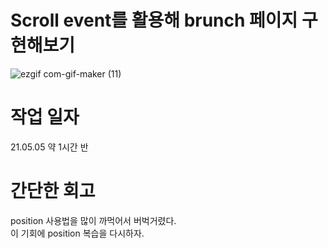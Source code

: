# Scroll event를 활용해 brunch 페이지 구현해보기
![ezgif com-gif-maker (11)](https://user-images.githubusercontent.com/76423949/117110163-afd17d00-adc0-11eb-8253-7745dc1ec991.gif)
<br>

# 작업 일자
21.05.05 약 1시간 반
<br>

# 간단한 회고
position 사용법을 많이 까먹어서 버벅거렸다.<br>
이 기회에 position 복습을 다시하자.